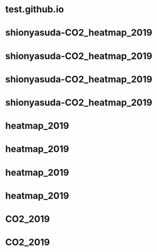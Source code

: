 # test.github.io
# shionyasuda-CO2_heatmap_2019
# shionyasuda-CO2_heatmap_2019
# shionyasuda-CO2_heatmap_2019
# shionyasuda-CO2_heatmap_2019
# heatmap_2019
# heatmap_2019
# heatmap_2019
# heatmap_2019
# CO2_2019
# CO2_2019
